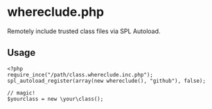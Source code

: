 # whereclude.php

Remotely include trusted class files via SPL Autoload.

## Usage

    <?php
	require_ince("/path/class.whereclude.inc.php");
	spl_autoload_register(array(new whereclude(), "github"), false);
	
    // magic!
	$yourclass = new \your\class();

